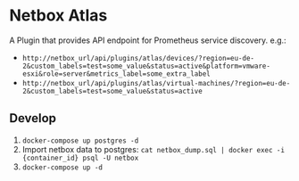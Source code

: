 # Netbox Atlas

A Plugin that provides API endpoint for Prometheus service discovery. e.g.:

- `http://netbox_url/api/plugins/atlas/devices/?region=eu-de-2&custom_labels=test=some_value&status=active&platform=vmware-esxi&role=server&metrics_label=some_extra_label`
- `http://netbox_url/api/plugins/atlas/virtual-machines/?region=eu-de-2&custom_labels=test=some_value&status=active`

## Develop

1. `docker-compose up postgres -d`
2. Import netbox data to postgres:
   `cat netbox_dump.sql | docker exec -i {container_id} psql -U netbox`
3. `docker-compose up -d`
